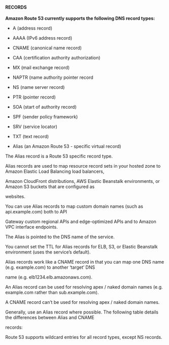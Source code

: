 #### RECORDS


**Amazon Route 53 currently supports the following DNS record types:**


- A (address record)

- AAAA (IPv6 address record)

- CNAME (canonical name record)

- CAA (certification authority authorization)

- MX (mail exchange record)

- NAPTR (name authority pointer record

- NS (name server record)

- PTR (pointer record)

- SOA (start of authority record)

- SPF (sender policy framework)

- SRV (service locator)

- TXT (text record)

- Alias (an Amazon Route 53 - specific virtual record)


The Alias record is a Route 53 specific record type.


Alias records are used to map resource record sets in your hosted zone to Amazon Elastic Load Balancing load balancers,

Amazon CloudFront distributions, AWS Elastic Beanstalk environments, or Amazon S3 buckets that are configured as

websites.


You can use Alias records to map custom domain names (such as api.example.com) both to API


Gateway custom regional APIs and edge-optimized APIs and to Amazon VPC interface endpoints.


The Alias is pointed to the DNS name of the service.


You cannot set the TTL for Alias records for ELB, S3, or Elastic Beanstalk environment (uses the service’s default).


Alias records work like a CNAME record in that you can map one DNS name (e.g. example.com) to another ‘target’ DNS

name (e.g. elb1234.elb.amazonaws.com).


An Alias record can be used for resolving apex / naked domain names (e.g. example.com rather than sub.example.com).


A CNAME record can’t be used for resolving apex / naked domain names.


Generally, use an Alias record where possible. The following table details the differences between Alias and CNAME

records:


Route 53 supports wildcard entries for all record types, except NS records.

